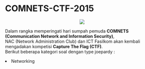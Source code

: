 # COMNETS-CTF-2015

<center><img src="http://ilkom.unsri.ac.id/wp-content/uploads/2015/10/ctf-630x210.jpg"><br></center>

Dalam rangka memperingati hari sumpah pemuda <b>COMNETS (Communication Network and Information Security)</b>,<br> 
NAC (Network Administration Club) dan ICT Fasilkom akan kembali mengadakan kompetisi <b>Capture The Flag (CTF)</b>.<br>
Berikut beberapa kategori soal dengan type joepardy :
<li>Networking</li>
